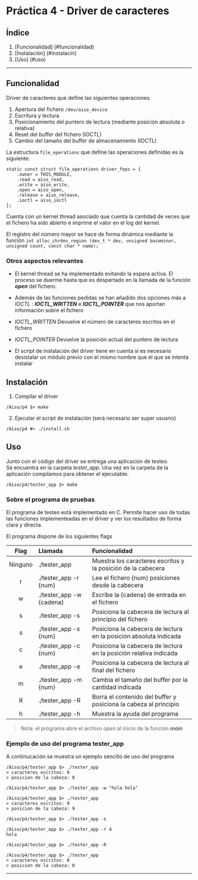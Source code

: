 Práctica 4 - Driver de caracteres
=================================

Índice
------

1) [Funcionalidad] (#funcionalidad)  
2) [Instalación] (#instalacin)  
3) [Uso] (#uso)  

***

Funcionalidad
--------------

Driver de caracteres que define las siguientes operaciones

 1) Apertura del fichero ```/dev/aiso_device```  
 2) Escritura y lectura  
 3) Posicionamiento del puntero de lectura (mediante posición absoluta o relativa)  
 4) Reset del buffer del fichero (IOCTL)  
 5) Cambio del tamaño del buffer de almacenamiento (IOCTL)  
 
La estructura ```file_operations``` que define las operaciones definidas es la siguiente:

```
static const struct file_operations driver_fops = {
	.owner = THIS_MODULE,
	.read = aiso_read,
	.write = aiso_write,
	.open = aiso_open,
	.release = aiso_release,
    .ioctl = aiso_ioctl
};
```

Cuenta con un kernel thread asociado que cuenta la cantidad de veces que el fichero ha sido abierto e imprime el valor en el log del kernel.

El registro del número mayor se hace de forma dinámica mediante la función ```int alloc_chrdev_region (dev_t * dev, unsigned baseminor, unsigned count, const char * name); ```
 
### Otros aspectos relevantes

 - El kernel thread se ha implementado evitando la espera activa. El proceso se duerme hasta que es despertado en la llamada de la función ___open___ del fichero.

 - Además de las funciones pedidas se han añadido dos opciones más a *IOCTL* : ***IOCTL_WRITTEN*** e ***IOCTL_POINTER*** que nos aportan información sobre el fichero

 - *IOCTL_WRITTEN* Devuelve el número de caracteres escritos en el fichero

 - *IOCTL_POINTER* Devuelve la posición actual del puntero de lectura

 - El script de instalación del driver tiene en cuenta si es necesario desistalar un módulo previo con el mismo nombre que el que se intenta instalar

Instalación
------------

1) Compilar el driver

``` /Aiso/p4 $> make ```

2) Ejecutar el script de instalación (será necesario ser super usuario)

``` /Aiso/p4 #> ./install.sh ```

Uso
----

Junto con el código del driver se entrega una aplicación de testeo.  
Se encuentra en la carpeta *tester_app*. Una vez en la carpeta de la aplicación compilamos para obtener el ejecutable:

``` /Aiso/p4/tester_app $> make ```

### Sobre el programa de pruebas

El programa de testeo está implementado en C.
Permite hacer uso de todas las funciones implementeadas en el driver y ver los resultados de forma clara y directa.

El programa dispone de los siguientes flags

| Flag    | Llamada                | Funcionalidad          |
|:-------:|:-----------------------|:-----------------------|
| Ninguno | ./tester_app           | Muestra los caracteres escritos y la posición de la cabecera |
| r       | ./tester_app -r {num}  | Lee el fichero {num} posiciones desde la cabecera |
| w       | ./tester_app -w {cadena} | Escribe la {cadena} de entrada en el fichero |
| s       | ./tester_app -s        | Posiciona la cabecera de lectura al principio del fichero |
| s       | ./tester_app -s {num}  | Posiciona la cabecera de lectura en la posición absoluta indicada |
| c       | ./tester_app -c {num}  | Posiciona la cabecera de lectura en la posición relativa indicada |
| e       | ./tester_app -e        | Posiciona la cabecera de lectura al final del fichero |
| m       | ./tester_app -m {num}  | Cambia el tamaño del buffer por la cantidad indicada |
| R       | ./tester_app -R        | Borra el contenido del buffer y posiciona la cabeza al principio |
| h       | ./tester_app -h        | Muestra la ayuda del programa |

> Nota: el programa abre el archivo *open* al inicio de la función ___main___

### Ejemplo de uso del programa tester_app

A continucación se muestra un ejemplo sencillo de uso del programa

``` 
/Aiso/p4/tester_app $> ./tester_app  
> caracteres escritos: 0  
> posicion de la cabeza: 0
  
/Aiso/p4/tester_app $> ./tester_app -w "hola hola"  

/Aiso/p4/tester_app $> ./tester_app  
> caracteres escritos: 9  
> posicion de la cabeza: 9

/Aiso/p4/tester_app $> ./tester_app -s

/Aiso/p4/tester_app $> ./tester_app -r 4  
hola

/Aiso/p4/tester_app $> ./tester_app -R

/Aiso/p4/tester_app $> ./tester_app  
> caracteres escritos: 0  
> posicion de la cabeza: 0  
```

***

